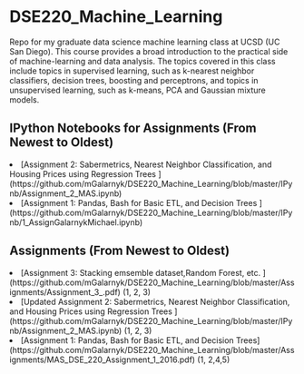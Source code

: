 # DSE220_Machine_Learning
Repo for my graduate data science machine learning class at UCSD (UC San Diego). This course provides a broad introduction to the practical side of machine-learning and data analysis. The topics covered in this class include topics in supervised learning, such as k-nearest neighbor classifiers, decision trees, boosting and perceptrons, and topics in unsupervised learning, such as k-means, PCA and Gaussian mixture models. 

## IPython Notebooks for Assignments (From Newest to Oldest) 
  <li>[Assignment 2: Sabermetrics, Nearest Neighbor Classification, and Housing Prices using Regression Trees  ](https://github.com/mGalarnyk/DSE220_Machine_Learning/blob/master/IPynb/Assignment_2_MAS.ipynb) </li>
  <li>[Assignment 1: Pandas, Bash for Basic ETL, and Decision Trees ](https://github.com/mGalarnyk/DSE220_Machine_Learning/blob/master/IPynb/1_AssignGalarnykMichael.ipynb) </li>
  
## Assignments (From Newest to Oldest) 
  <li>[Assignment 3: Stacking emsemble dataset,Random Forest, etc. ](https://github.com/mGalarnyk/DSE220_Machine_Learning/blob/master/Assignments/Assignment_3_.pdf) (1, 2, 3) </li>
  <li>[Updated Assignment 2: Sabermetrics, Nearest Neighbor Classification, and Housing Prices using Regression Trees ](https://github.com/mGalarnyk/DSE220_Machine_Learning/blob/master/IPynb/Assignment_2_MAS.ipynb) (1, 2, 3) </li>
  <li>[Assignment 1: Pandas, Bash for Basic ETL, and Decision Trees](https://github.com/mGalarnyk/DSE220_Machine_Learning/blob/master/Assignments/MAS_DSE_220_Assignment_1_2016.pdf) (1, 2,4,5) </li>
  
